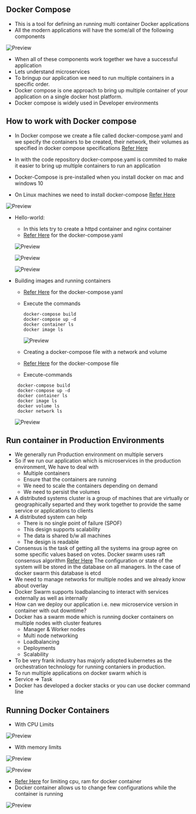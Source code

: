 ## Docker Compose
* This is a tool for defining an running multi container Docker applications
* All the modern applications will have the some/all of the following components

![Preview](./docker168.png)

* When all of these components work together we have a successful application
* Lets understand microservices
* To bringup our application we need to run multiple containers in a specific order.
* Docker compose is one approach to bring up multiple container of your application on a single docker host platform.
* Docker compose is widely used in Developer environments

## How to work with Docker compose

* In Docker compose we create a file called docker-compose.yaml and we specify the containers to be created, their network, their volumes as specified in docker compose specifications [Refer Here](https://docs.docker.com/compose/compose-file/)
* In with the code repository docker-compose.yaml is commited to make it easier to bring up multiple containers to run an application

* Docker-Compose is pre-installed when you install docker on mac and windows 10

* On Linux machines we need to install docker-compose [Refer Here](https://docs.docker.com/compose/install/)

![Preview](./docker170.png)

* Hello-world:
    * In this lets try to create a httpd container and nginx container
    * [Refer Here](https://raw.githubusercontent.com/DevopsEasy/DockerClass/main/compose/hello-compose/docker-compose.yml) for the docker-compose.yaml

    ![Preview](./docker171.png)

    ![Preview](./docker172.png)

    ![Preview](./docker173.png)


* Building images and running containers
   * [Refer Here](https://github.com/DevopsEasy/DockerClass/blob/main/compose/build-compose/gol/Dockerfile) for the docker-compose.yaml
   * Execute the commands
     ```
     docker-compose build
     docker-compose up -d
     docker container ls
     docker image ls
     ```
     ![Preview](./docker174.png)

    * Creating a docker-compose file with a network and volume
    * [Refer Here](https://github.com/DevopsEasy/DockerClass/blob/main/compose/network-compose/docker-compose.yml) for the docker-compose file
    * Execute-commands

    ```
     docker-compose build
     docker-compose up -d
     docker container ls
     docker image ls
     docker volume ls
     docker network ls
    ```
    ![Preview](./docker175.png)

## Run container in Production Environments
* We generally run Production environment on multiple servers
* So if we run our application which is microservices in the production environment, We have to deal with
     * Multiple containers
     * Ensure that the containers are running
     * We need to scale the containers depending on demand
     * We need to persist the volumes
* A distributed systems cluster is a group of machines that are virtually or geographically separted and they work together to provide the same service or applications to clients
* A distributed system can help
    * There is no single point of failure (SPOF)
    * This design supports scalability
    * The data is shared b/w all machines
    * The design is readable
* Consensus is the task of getting all the systems ina group agree on some specific values based on votes. Docker swarm uses raft consensus algorithm [Refer Here](https://raft.github.io/)
The configuration or state of the system will be stored in the database on all managers. In the case of docker swarm this database is etcd
* We need to manage networks for multiple nodes and we already know about overlay
* Docker Swarm supports loadbalancing to interact with services externally as well as internally
* How can we deploy our application i.e. new microservice version in container with out downtime?
* Docker has a swarm mode which is running docker containers on multiple nodes with cluster features
   * Manager & Worker nodes
   * Multi node networking
   * Loadbalancing
   * Deployments
   * Scalability
* To be very frank industry has majorly adopted kubernetes as the orchestration technology for running contaniers in production.
* To run multiple applications on docker swarm which is
* Service => Task
* Docker has developed a docker stacks or you can use docker command line

## Running Docker Containers
* With CPU Limits

![Preview](./docker176.png)

* With memory limits

![Preview](./docker177.png)

![Preview](./docker178.png)

* [Refer Here](https://docs.docker.com/config/containers/resource_constraints/) for limiting cpu, ram for docker container
* Docker container allows us to change few configurations while the container is running

![Preview](./docker179.png)